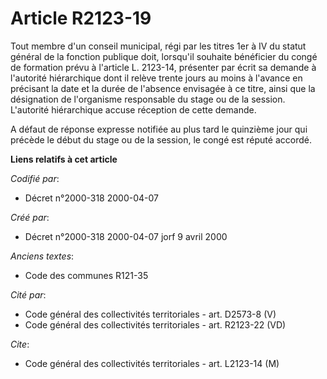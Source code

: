 # Article R2123-19

Tout membre d'un conseil municipal, régi par les titres 1er à IV du statut général de la fonction publique doit, lorsqu'il
souhaite bénéficier du congé de formation prévu à l'article L. 2123-14, présenter par écrit sa demande à l'autorité
hiérarchique dont il relève trente jours au moins à l'avance en précisant la date et la durée de l'absence envisagée à ce
titre, ainsi que la désignation de l'organisme responsable du stage ou de la session. L'autorité hiérarchique accuse
réception de cette demande.

A défaut de réponse expresse notifiée au plus tard le quinzième jour qui précède le début du stage ou de la session, le congé
est réputé accordé.

**Liens relatifs à cet article**

_Codifié par_:

  - Décret n°2000-318 2000-04-07

_Créé par_:

  - Décret n°2000-318 2000-04-07 jorf 9 avril 2000

_Anciens textes_:

  - Code des communes R121-35

_Cité par_:

  - Code général des collectivités territoriales - art. D2573-8 (V)
  - Code général des collectivités territoriales - art. R2123-22 (VD)

_Cite_:

  - Code général des collectivités territoriales - art. L2123-14 (M)
